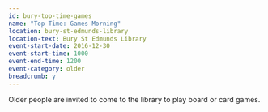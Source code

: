 ```yaml
---
id: bury-top-time-games
name: "Top Time: Games Morning"
location: bury-st-edmunds-library
location-text: Bury St Edmunds Library
event-start-date: 2016-12-30
event-start-time: 1000
event-end-time: 1200
event-category: older
breadcrumb: y
---
```


Older people are invited to come to the library to play board or card games.
